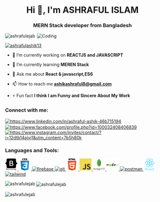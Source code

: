 <h1 align="center">Hi 👋, I'm ASHRAFUL ISLAM</h1>
<h3 align="center"> MERN Stack developer from Bangladesh</h3>
<img align="right" alt="Coding" width="400" src="https://cdn.dribbble.com/users/1162077/screenshots/3848914/programmer.gif"/>
<p align="left"> <img src="https://komarev.com/ghpvc/?username=ashrafulejab&label=Profile%20views&color=0e75b6&style=flat" alt="ashrafulejab" /> </p>

<p align="left"> <a href="https://twitter.com/ashrafulashik13" target="blank"><img src="https://img.shields.io/twitter/follow/ashrafulashik13?logo=twitter&style=for-the-badge" alt="ashrafulashik13" /></a> </p>

- 🔭 I’m currently working on **REACTJS and JAVASCRIPT**

- 🌱 I’m currently learning **MEREN Stack**

- 💬 Ask me about **React & javascript,ES6**

- 📫 How to reach me **ashikashraful8@gmail.com**

- ⚡ Fun fact **I think I am Funny and Sincere About My Work**

<h3 align="left">Connect with me:</h3>
<p align="left">

<a href="[https://linkedin.com/in/https://www.linkedin.com/in/ashraful-ashik-46b715194](http://www.linkedin.com/in/ashraful-islam-khan)" target="_blank"><img align="center" src="https://raw.githubusercontent.com/rahuldkjain/github-profile-readme-generator/master/src/images/icons/Social/linked-in-alt.svg" alt="https://www.linkedin.com/in/ashraful-ashik-46b715194" height="30" width="40" /></a>
<a href="[https://fb.com/https://www.facebook.com/profile.php?id=100032408406839](https://www.facebook.com/people/Ashraful-Islam/100032408406839/)" target="_blank"><img align="center" src="https://raw.githubusercontent.com/rahuldkjain/github-profile-readme-generator/master/src/images/icons/Social/facebook.svg" alt="https://www.facebook.com/profile.php?id=100032408406839" height="30" width="40" /></a>
<a href="https://instagram.com/https://www.instagram.com/invites/contact/?i=12dtb14ajyj1&utm_content=7b5h80k" target="_blank"><img align="center" src="https://raw.githubusercontent.com/rahuldkjain/github-profile-readme-generator/master/src/images/icons/Social/instagram.svg" alt="https://www.instagram.com/invites/contact/?i=12dtb14ajyj1&utm_content=7b5h80k" height="30" width="40" /></a>
</p>

<h3 align="left">Languages and Tools:</h3>
<p align="left"> <a href="https://getbootstrap.com" target="_blank" rel="noreferrer"> <img src="https://raw.githubusercontent.com/devicons/devicon/master/icons/bootstrap/bootstrap-plain-wordmark.svg" alt="bootstrap" width="40" height="40"/> </a>  <a href="https://www.w3schools.com/css/" target="_blank" rel="noreferrer"> <img src="https://raw.githubusercontent.com/devicons/devicon/master/icons/css3/css3-original-wordmark.svg" alt="css3" width="40" height="40"/> </a> <a href="https://firebase.google.com/" target="_blank" rel="noreferrer"> <img src="https://www.vectorlogo.zone/logos/firebase/firebase-icon.svg" alt="firebase" width="40" height="40"/> </a> <a href="https://git-scm.com/" target="_blank" rel="noreferrer"> <img src="https://www.vectorlogo.zone/logos/git-scm/git-scm-icon.svg" alt="git" width="40" height="40"/> </a> <a href="https://www.w3.org/html/" target="_blank" rel="noreferrer"> <img src="https://raw.githubusercontent.com/devicons/devicon/master/icons/html5/html5-original-wordmark.svg" alt="html5" width="40" height="40"/> </a> <a href="https://developer.mozilla.org/en-US/docs/Web/JavaScript" target="_blank" rel="noreferrer"> <img src="https://raw.githubusercontent.com/devicons/devicon/master/icons/javascript/javascript-original.svg" alt="javascript" width="40" height="40"/> </a> <a href="https://www.mongodb.com/" target="_blank" rel="noreferrer"> <img src="https://raw.githubusercontent.com/devicons/devicon/master/icons/mongodb/mongodb-original-wordmark.svg" alt="mongodb" width="40" height="40"/> </a>  <a href="https://nodejs.org" target="_blank" rel="noreferrer"> <img src="https://raw.githubusercontent.com/devicons/devicon/master/icons/nodejs/nodejs-original-wordmark.svg" alt="nodejs" width="40" height="40"/> </a> <a href="https://postman.com" target="_blank" rel="noreferrer"> <img src="https://www.vectorlogo.zone/logos/getpostman/getpostman-icon.svg" alt="postman" width="40" height="40"/> </a> <a href="https://reactjs.org/" target="_blank" rel="noreferrer"> <img src="https://raw.githubusercontent.com/devicons/devicon/master/icons/react/react-original-wordmark.svg" alt="react" width="40" height="40"/> </a> <a href="https://tailwindcss.com/" target="_blank" rel="noreferrer"> <img src="https://www.vectorlogo.zone/logos/tailwindcss/tailwindcss-icon.svg" alt="tailwind" width="40" height="40"/> </a> </p>

<p><img align="left" src="https://github-readme-stats.vercel.app/api/top-langs?username=ashrafulejab&show_icons=true&locale=en&layout=compact" alt="ashrafulejab" /></p>

<p>&nbsp;<img align="center" src="https://github-readme-stats.vercel.app/api?username=ashrafulejab&show_icons=true&locale=en" alt="ashrafulejab" /></p>

<p><img align="center" src="https://github-readme-streak-stats.herokuapp.com/?user=ashrafulejab&" alt="ashrafulejab" /></p>
